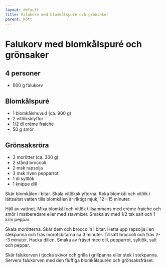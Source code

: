 ```yaml
---
layout: default
title: Falukorv med blomkålspuré och grönsaker
parent: Kött
---
```

# Falukorv med blomkålspuré och grönsaker

## 4 personer


-   600 g falukorv

## Blomkålspuré

-   1 blomkålshuvud (ca. 900 g)
-   2 vitlöksklyftor
-   1/2 dl crème fraiche
-   50 g smör

## Grönsaksröra

-   3 morötter (ca. 300 g)
-   2 stånd broccoli
-   2 msk rapsolja
-   3 msk riven pepparrot
-   1 dl syltlök
-   1 knippe dill


Skär blomkålen i bitar. Skala vitlöksklyftorna. Koka blomkål och vitlök
i lättsaltat vatten tills blomkålen är riktigt mjuk, 12--15 minuter.

Häll av vattnet. Mixa blomkål och vitlök tillsammans med crème fraiche
och smör i matberedare eller med stavmixer. Smaka av med 1/2 tsk salt
och 1 krm peppar.

Skala morötterna. Skär dem och broccolin i bitar. Hetta upp rapsolja i
en stekpanna och fräs morotsbitarna ca 3 minuter. Tillsätt broccoli och
fräs 2--3 minuter. Hacka dillen. Smaka av fräset med dill, pepparrot,
syltlök, salt och peppar.

Skär falukorven i tjocka skivor och grilla i grillpanna eller stek i
stekpanna. Servera falukorven med den fluffiga blomkålspurén och
grönsaksfräset.

